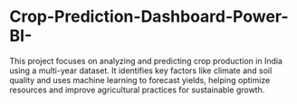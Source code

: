 # Crop-Prediction-Dashboard-Power-BI-
This project focuses on analyzing and predicting crop production in India using a multi-year dataset. It identifies key factors like climate and soil quality and uses machine learning to forecast yields, helping optimize resources and improve agricultural practices for sustainable growth.
